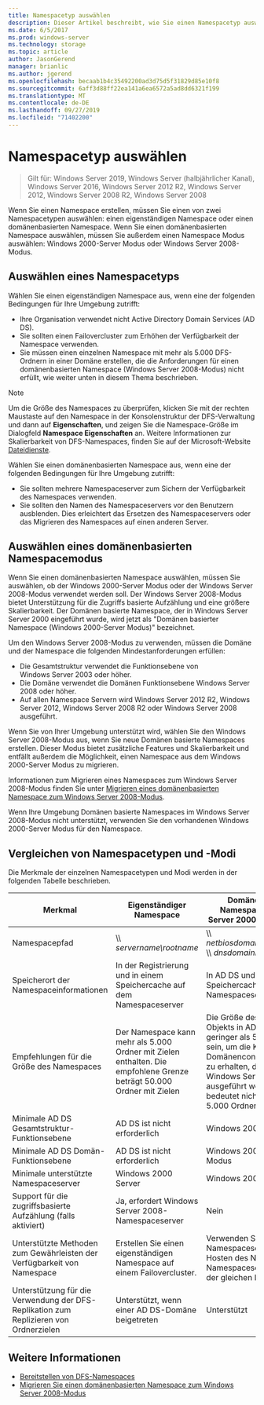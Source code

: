 ```yaml
---
title: Namespacetyp auswählen
description: Dieser Artikel beschreibt, wie Sie einen Namespacetyp auswählen.
ms.date: 6/5/2017
ms.prod: windows-server
ms.technology: storage
ms.topic: article
author: JasonGerend
manager: brianlic
ms.author: jgerend
ms.openlocfilehash: becaab1b4c35492200ad3d75d5f31829d85e10f8
ms.sourcegitcommit: 6aff3d88ff22ea141a6ea6572a5ad8dd6321f199
ms.translationtype: MT
ms.contentlocale: de-DE
ms.lasthandoff: 09/27/2019
ms.locfileid: "71402200"
---
```

# <a name="choose-a-namespace-type"></a>Namespacetyp auswählen

> Gilt für: Windows Server 2019, Windows Server (halbjährlicher Kanal), Windows Server 2016, Windows Server 2012 R2, Windows Server 2012, Windows Server 2008 R2, Windows Server 2008

Wenn Sie einen Namespace erstellen, müssen Sie einen von zwei Namespacetypen auswählen: einen eigenständigen Namespace oder einen domänenbasierten Namespace. Wenn Sie einen domänenbasierten Namespace auswählen, müssen Sie außerdem einen Namespace Modus auswählen: Windows 2000-Server Modus oder Windows Server 2008-Modus.

## <a name="choosing-a-namespace-type"></a>Auswählen eines Namespacetyps

Wählen Sie einen eigenständigen Namespace aus, wenn eine der folgenden Bedingungen für Ihre Umgebung zutrifft:

-   Ihre Organisation verwendet nicht Active Directory Domain Services (AD DS).
-   Sie sollten einen Failovercluster zum Erhöhen der Verfügbarkeit der Namespace verwenden.
-   Sie müssen einen einzelnen Namespace mit mehr als 5.000 DFS-Ordnern in einer Domäne erstellen, die die Anforderungen für einen domänenbasierten Namespace (Windows Server 2008-Modus) nicht erfüllt, wie weiter unten in diesem Thema beschrieben.

> [!NOTE]
> Um die Größe des Namespaces zu überprüfen, klicken Sie mit der rechten Maustaste auf den Namespace in der Konsolenstruktur der DFS-Verwaltung und dann auf **Eigenschaften**, und zeigen Sie die Namespace-Größe im Dialogfeld **Namespace Eigenschaften** an. Weitere Informationen zur Skalierbarkeit von DFS-Namespaces, finden Sie auf der Microsoft-Website [Dateidienste](https://technet.microsoft.com/library/cc771548.aspx).

Wählen Sie einen domänenbasierten Namespace aus, wenn eine der folgenden Bedingungen für Ihre Umgebung zutrifft:

-   Sie sollten mehrere Namespaceserver zum Sichern der Verfügbarkeit des Namespaces verwenden.
-   Sie sollten den Namen des Namespaceservers vor den Benutzern ausblenden. Dies erleichtert das Ersetzen des Namespaceservers oder das Migrieren des Namespaces auf einen anderen Server.

## <a name="choosing-a-domain-based-namespace-mode"></a>Auswählen eines domänenbasierten Namespacemodus

Wenn Sie einen domänenbasierten Namespace auswählen, müssen Sie auswählen, ob der Windows 2000-Server Modus oder der Windows Server 2008-Modus verwendet werden soll. Der Windows Server 2008-Modus bietet Unterstützung für die Zugriffs basierte Aufzählung und eine größere Skalierbarkeit. Der Domänen basierte Namespace, der in Windows Server Server 2000 eingeführt wurde, wird jetzt als "Domänen basierter Namespace (Windows 2000-Server Modus)" bezeichnet.

Um den Windows Server 2008-Modus zu verwenden, müssen die Domäne und der Namespace die folgenden Mindestanforderungen erfüllen:

-   Die Gesamtstruktur verwendet die Funktionsebene von Windows Server 2003 oder höher.
-   Die Domäne verwendet die Domänen Funktionsebene Windows Server 2008 oder höher.
-   Auf allen Namespace Servern wird Windows Server 2012 R2, Windows Server 2012, Windows Server 2008 R2 oder Windows Server 2008 ausgeführt.

Wenn Sie von Ihrer Umgebung unterstützt wird, wählen Sie den Windows Server 2008-Modus aus, wenn Sie neue Domänen basierte Namespaces erstellen. Dieser Modus bietet zusätzliche Features und Skalierbarkeit und entfällt außerdem die Möglichkeit, einen Namespace aus dem Windows 2000-Server Modus zu migrieren.

Informationen zum Migrieren eines Namespaces zum Windows Server 2008-Modus finden Sie unter [Migrieren eines domänenbasierten Namespace zum Windows Server 2008-Modus](migrate-a-domain-based-namespace-to-windows-server-2008-mode.md).

Wenn Ihre Umgebung Domänen basierte Namespaces im Windows Server 2008-Modus nicht unterstützt, verwenden Sie den vorhandenen Windows 2000-Server Modus für den Namespace.

## <a name="comparing-namespace-types-and-modes"></a>Vergleichen von Namespacetypen und -Modi

Die Merkmale der einzelnen Namespacetypen und Modi werden in der folgenden Tabelle beschrieben.

|Merkmal|Eigenständiger Namespace|Domänenbasierter Namespace (Windows Server 2000 Server-Modus) |Domänenbasierter Namespace (Windows Server 2008 Server Modus) | 
|---|---|---|---|
|Namespacepfad|\\\ *servername\rootname* |\\\ *netbiosdomainname\rootname* <br />\\\ *dnsdomainname\rootname*|\\\ *netbiosdomainname\rootname* <br /> \\\ *dnsdomainname\rootname*|
|Speicherort der Namespaceinformationen|In der Registrierung und in einem Speichercache auf dem Namespaceserver|In AD DS und in einem Speichercache auf jedem Namespaceserver|In AD DS und in einem Speichercache auf jedem Namespaceserver|
|Empfehlungen für die Größe des Namespaces|Der Namespace kann mehr als 5.000 Ordner mit Zielen enthalten. Die empfohlene Grenze beträgt 50.000 Ordner mit Zielen|Die Größe des Namespace-Objekts in AD DS sollte geringer als 5 Megabyte (MB) sein, um die Kompatibilität mit Domänencontrollern aufrecht zu erhalten, die nicht unter Windows Server 2008 ausgeführt werden. Dies bedeutet nicht mehr als ca. 5.000 Ordner mit Zielen.|Der Namespace kann mehr als 5.000 Ordner mit Zielen enthalten. Die empfohlene Grenze beträgt 50.000 Ordner mit Zielen |
|Minimale AD DS Gesamtstruktur-Funktionsebene|AD DS ist nicht erforderlich|Windows 2000|Windows Server 2003|
|Minimale AD DS Domän-Funktionsebene|AD DS ist nicht erforderlich|Windows 2000 im gemischten Modus|WindowsServer 2008|
|Minimale unterstützte Namespaceserver|Windows 2000 Server|Windows 2000 Server|WindowsServer 2008|
|Support für die zugriffsbasierte Aufzählung (falls aktiviert)|Ja, erfordert Windows Server 2008-Namespaceserver|Nein|Ja|
|Unterstützte Methoden zum Gewährleisten der Verfügbarkeit von Namespace|Erstellen Sie einen eigenständigen Namespace auf einem Failovercluster.|Verwenden Sie mehrerer Namespaceserver zum Hosten des Namespace. (Die Namespaceserver müssen in der gleichen Domäne sein.)|Verwenden Sie mehrerer Namespaceserver zum Hosten des Namespace. (Die Namespaceserver müssen in der gleichen Domäne sein.)|
|Unterstützung für die Verwendung der DFS-Replikation zum Replizieren von Ordnerzielen|Unterstützt, wenn einer AD DS-Domäne beigetreten|Unterstützt|Unterstützt|

## <a name="see-also"></a>Weitere Informationen

-   [Bereitstellen von DFS-Namespaces](deploying-dfs-namespaces.md)
-   [Migrieren Sie einen domänenbasierten Namespace zum Windows Server 2008-Modus](migrate-a-domain-based-namespace-to-windows-server-2008-mode.md)


